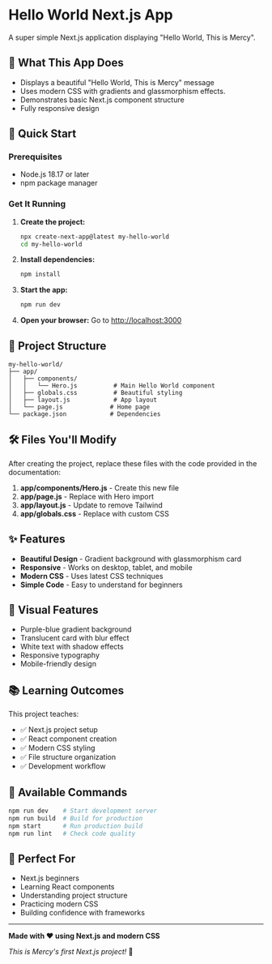 # Hello World Next.js App

A super simple Next.js application displaying "Hello World, This is Mercy".

## 🎯 What This App Does

- Displays a beautiful "Hello World, This is Mercy" message
- Uses modern CSS with gradients and glassmorphism effects.
- Demonstrates basic Next.js component structure
- Fully responsive design

## 🚀 Quick Start

### Prerequisites
- Node.js 18.17 or later
- npm package manager

### Get It Running

1. **Create the project:**
   ```bash
   npx create-next-app@latest my-hello-world
   cd my-hello-world
   ```

2. **Install dependencies:**
   ```bash
   npm install
   ```

3. **Start the app:**
   ```bash
   npm run dev
   ```

4. **Open your browser:**
   Go to [http://localhost:3000](http://localhost:3000)

## 📁 Project Structure

```
my-hello-world/
├── app/
│   ├── components/
│   │   └── Hero.js          # Main Hello World component
│   ├── globals.css          # Beautiful styling
│   ├── layout.js            # App layout
│   └── page.js             # Home page
└── package.json            # Dependencies
```

## 🛠️ Files You'll Modify

After creating the project, replace these files with the code provided in the documentation:

1. **app/components/Hero.js** - Create this new file
2. **app/page.js** - Replace with Hero import
3. **app/layout.js** - Update to remove Tailwind
4. **app/globals.css** - Replace with custom CSS

## ✨ Features

- **Beautiful Design** - Gradient background with glassmorphism card
- **Responsive** - Works on desktop, tablet, and mobile
- **Modern CSS** - Uses latest CSS techniques
- **Simple Code** - Easy to understand for beginners

## 🎨 Visual Features

- Purple-blue gradient background
- Translucent card with blur effect
- White text with shadow effects
- Responsive typography
- Mobile-friendly design

## 📚 Learning Outcomes

This project teaches:
- ✅ Next.js project setup
- ✅ React component creation
- ✅ Modern CSS styling
- ✅ File structure organization
- ✅ Development workflow

## 🔧 Available Commands

```bash
npm run dev    # Start development server
npm run build  # Build for production
npm start      # Run production build
npm run lint   # Check code quality
```

## 🌟 Perfect For

- Next.js beginners
- Learning React components
- Understanding project structure
- Practicing modern CSS
- Building confidence with frameworks

---

**Made with ❤️ using Next.js and modern CSS**

*This is Mercy's first Next.js project!* 🎉